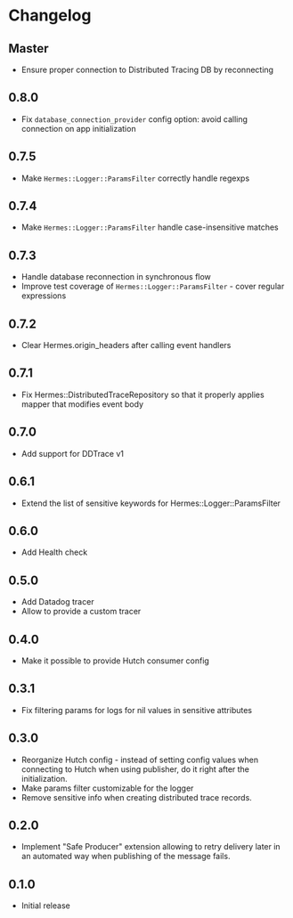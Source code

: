 # Changelog

## Master

- Ensure proper connection to Distributed Tracing DB by reconnecting

## 0.8.0

- Fix `database_connection_provider` config option: avoid calling connection on app initialization

## 0.7.5

- Make `Hermes::Logger::ParamsFilter` correctly handle regexps

## 0.7.4

- Make `Hermes::Logger::ParamsFilter` handle case-insensitive matches

## 0.7.3

- Handle database reconnection in synchronous flow
- Improve test coverage of `Hermes::Logger::ParamsFilter` - cover regular expressions

## 0.7.2
- Clear Hermes.origin_headers after calling event handlers

## 0.7.1
- Fix Hermes::DistributedTraceRepository so that it properly applies mapper that modifies event body

## 0.7.0
- Add support for DDTrace v1

## 0.6.1
- Extend the list of sensitive keywords for Hermes::Logger::ParamsFilter

## 0.6.0
- Add Health check

## 0.5.0
- Add Datadog tracer
- Allow to provide a custom tracer

## 0.4.0
- Make it possible to provide Hutch consumer config

## 0.3.1
- Fix filtering params for logs for nil values in sensitive attributes

## 0.3.0
- Reorganize Hutch config - instead of setting config values when connecting to Hutch when using publisher, do it right after the initialization.
- Make params filter customizable for the logger
- Remove sensitive info when creating distributed trace records.

## 0.2.0
- Implement "Safe Producer" extension allowing to retry delivery later in an automated way when publishing of the message fails.

## 0.1.0
- Initial release
